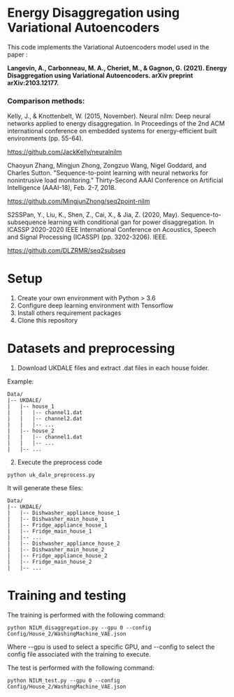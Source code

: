 # Energy Disaggregation using Variational Autoencoders
This code implements the Variational Autoencoders model used in the paper : 

**Langevin, A., Carbonneau, M. A., Cheriet, M., & Gagnon, G. (2021). Energy Disaggregation using Variational Autoencoders. arXiv preprint arXiv:2103.12177.**

### Comparison methods:

Kelly, J., & Knottenbelt, W. (2015, November). Neural nilm: Deep neural networks applied to energy disaggregation. In Proceedings of the 2nd ACM international conference on embedded systems for energy-efficient built environments (pp. 55-64).

https://github.com/JackKelly/neuralnilm

Chaoyun Zhang, Mingjun Zhong, Zongzuo Wang, Nigel Goddard, and Charles Sutton. "Sequence-to-point learning with neural networks for nonintrusive load monitoring." Thirty-Second AAAI Conference on Artificial Intelligence (AAAI-18), Feb. 2-7, 2018.

https://github.com/MingjunZhong/seq2point-nilm

S2SSPan, Y., Liu, K., Shen, Z., Cai, X., & Jia, Z. (2020, May). Sequence-to-subsequence learning with conditional gan for power disaggregation. In ICASSP 2020-2020 IEEE International Conference on Acoustics, Speech and Signal Processing (ICASSP) (pp. 3202-3206). IEEE.

https://github.com/DLZRMR/seq2subseq


# Setup

1. Create your own environment with Python > 3.6
2. Configure deep learning environment with Tensorflow
3. Install others requirement packages
4. Clone this repository

# Datasets and preprocessing

1. Download UKDALE files and extract .dat files in each house folder.

Example:
```
Data/
|-- UKDALE/
|   |-- house_1
|   |   |-- channel1.dat
|   |   |-- channel2.dat
|   |   |-- ...
|   |-- house_2
|   |   |-- channel1.dat
|   |   |-- ...
|   |-- ...
```

2. Execute the preprocess code
```
python uk_dale_preprocess.py
```

It will generate these files:
```
Data/
|-- UKDALE/
|   |-- Dishwasher_appliance_house_1
|   |-- Dishwasher_main_house_1
|   |-- Fridge_appliance_house_1
|   |-- Fridge_main_house_1
|   |-- ...
|   |-- Dishwasher_appliance_house_2
|   |-- Dishwasher_main_house_2
|   |-- Fridge_appliance_house_2
|   |-- Fridge_main_house_2
|   |-- ...
```

# Training and testing
The training is performed with the following command:
```
python NILM_disaggregation.py --gpu 0 --config Config/House_2/WashingMachine_VAE.json
```

Where --gpu is used to select a specific GPU, and --config to select the config file associated with the training to execute.

The test is performed with the following command:
```
python NILM_test.py --gpu 0 --config Config/House_2/WashingMachine_VAE.json
```
